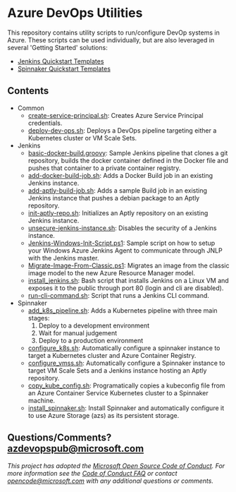 # Azure DevOps Utilities
This repository contains utility scripts to run/configure DevOp systems in Azure. These scripts can be used individually, but are also leveraged in several 'Getting Started' solutions:
* [Jenkins Quickstart Templates](https://azure.microsoft.com/resources/templates/?term=Jenkins)
* [Spinnaker Quickstart Templates](https://azure.microsoft.com/resources/templates/?term=Spinnaker)

## Contents
* Common
  * [create-service-principal.sh](bash/create-service-principal.sh): Creates Azure Service Principal credentials.
  * [deploy-dev-ops.sh](deploy-dev-ops/): Deploys a DevOps pipeline targeting either a Kubernetes cluster or VM Scale Sets.
* Jenkins
  * [basic-docker-build.groovy](jenkins/basic-docker-build.groovy): Sample Jenkins pipeline that clones a git repository, builds the docker container defined in the Docker file and pushes that container to a private container registry.
  * [add-docker-build-job.sh](jenkins/add-docker-build-job.sh): Adds a Docker Build job in an existing Jenkins instance.
  * [add-aptly-build-job.sh](jenkins/add-aptly-build-job.sh): Adds a sample Build job in an existing Jenkins instance that pushes a debian package to an Aptly repository.
  * [init-aptly-repo.sh](jenkins/init-aptly-repo.sh): Initializes an Aptly repository on an existing Jenkins instance.
  * [unsecure-jenkins-instance.sh](jenkins/unsecure-jenkins-instance.sh): Disables the security of a Jenkins instance.
  * [Jenkins-Windows-Init-Script.ps1](powershell/Jenkins-Windows-Init-Script.ps1): Sample script on how to setup your Windows Azure Jenkins Agent to communicate through JNLP with the Jenkins master.
  * [Migrate-Image-From-Classic.ps1](powershell/Migrate-Image-From-Classic.ps1): Migrates an image from the classic image model to the new Azure Resource Manager model.
  * [install_jenkins.sh](jenkins/install_jenkins.sh): Bash script that installs Jenkins on a Linux VM and exposes it to the public through port 80 (login and cli are disabled).
  * [run-cli-command.sh](jenkins/run-cli-command.sh): Script that runs a Jenkins CLI command.
* Spinnaker
  * [add_k8s_pipeline.sh](spinnaker/add_k8s_pipeline/): Adds a Kubernetes pipeline with three main stages:
    1. Deploy to a development environment
    1. Wait for manual judgement
    1. Deploy to a production environment
  * [configure_k8s.sh](spinnaker/configure_k8s/): Automatically configure a spinnaker instance to target a Kubernetes cluster and Azure Container Registry.
  * [configure_vmss.sh](spinnaker/configure_vmss/): Automatically configure a Spinnaker instance to target VM Scale Sets and a Jenkins instance hosting an Aptly repository.
  * [copy_kube_config.sh](spinnaker/copy_kube_config/): Programatically copies a kubeconfig file from an Azure Container Service Kubernetes cluster to a Spinnaker machine.
  * [install_spinnaker.sh](spinnaker/install_spinnaker/): Install Spinnaker and automatically configure it to use Azure Storage (azs) as its persistent storage.

## Questions/Comments? azdevopspub@microsoft.com

_This project has adopted the [Microsoft Open Source Code of Conduct](https://opensource.microsoft.com/codeofconduct/). For more information see the [Code of Conduct FAQ](https://opensource.microsoft.com/codeofconduct/faq/) or contact [opencode@microsoft.com](mailto:opencode@microsoft.com) with any additional questions or comments._